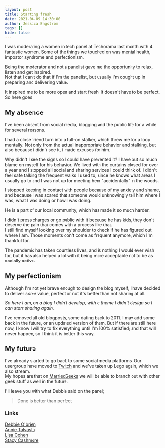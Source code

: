 ```yaml
---
layout: post
title: Starting fresh
date: 2021-06-09 14:30:00
author: Jessica Engström
tags: []
hide: false
---
```

I was moderating a women in tech panel at Techorama last month with 4 fantastic women. Some of the things we touched on was mental health, impostor syndrome and perfectionism.

Being the moderator and not a panelist gave me the opportunity to relax, listen and get inspired.  
Not that I can't do that if I'm the panelist, but usually I'm cought up in preparing and delivering value.

It inspired me to be more open and start fresh. It doesn't have to be perfect.  
So here goes  
  
    
## My absence
I've been absent from social media, blogging and the public life for a while for several reasons.

I had a close friend turn into a full-on stalker, which threw me for a loop mentally. Not only from the actual inappropriate behavior and stalking, but also because I didn't see it, I made excuses for him. 

Why didn't I see the signs so I could have prevented it? I have put so much blame on myself for his behavior. We lived with the curtains closed for over a year and I stopped all social and sharing services I could think of. I didn't feel safe talking the frequent walks I used to, since he knows what areas I usually go to and I was not up for meeting hem "accidentally" in the woods.


I stopped keeping in contact with people because of my anxiety and shame, and because I was scared that someone would unknowingly tell him where I was, what I was doing or how I was doing.

He is a part of our local community, which has made it so much harder.

I didn't press charges or go public with it because he has kids, they don't deserve the pain that comes with a process like that.  
I still find myself looking over my shoulder to check if he has figured out where I am. Those moments don't come as frequent anymore, which I'm thankful for.

The pandemic has taken countless lives, and is nothing I would ever wish for, but it has also helped a lot with it being more acceptable not to be as socially active.
  

## My perfectionism
Although I'm not yet brave enough to design the blog myself, I have decided to deliver *some* value, perfect or not it's better than not sharing at all.


*So here I am, on a blog I didn't develop, with a theme I didn't design so I can start sharing again.*


I've removed all old blogposts, some dating back to 2011. I may add some back in the future, or an updated version of them. But if there are still here now, I know I will try to fix everything until I'm 100% satisfied; and that will never happen, so I think it is better this way. 
  
## My future
I've already started to go back to some social media platforms.
Our usergroup have moved to [Twitch](https://twitch.tv/codingafterwork) and we've taken up Lego again, which we also stream.  
My hopes are that on [MarriedGeeks](https://twitch.tv/codingafterwork) we will be able to branch out with other geek stuff as well in the future.



I'll leave you with what Debbie said on the panel;

<blockquote> Done is better than perfect</blockquote>

  

### Links
[Debbie O'brien](https://twitter.com/debs_obrien)   
[Annie Talvasto](https://twitter.com/AnnieTalvasto)  
[Lisa Cohen](https://twitter.com/lisafeig)  
[Stacy Cashmore](https://twitter.com/Stacy_Cash)  
